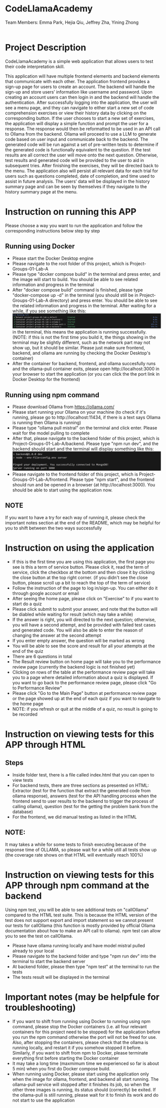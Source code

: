 # CodeLlamaAcademy
Team Members: Emma Park, Hejia Qiu, Jeffrey Zha, Yining Zhong<br/><br/>

# Project Description
CodeLlamaAcademy is a simple web application that allows users to test their code interpretation skill. <br/>

This application will have multiple frontend elements and backend elements that communicate with each other. 
The application frontend provides a sign-up page for users to create an account. 
The backend will handle the sign-up and store users’ information like username and password. 
Upon creating an account users can then login in and the backend will handle the authentication. 
After successfully logging into the application, the user will see a menu page, and they can navigate to either start a new set of code comprehension exercises or view their history data by clicking on the corresponding button. 
If the user chooses to start a new set of exercises, the application will display a simple function and prompt the user for a response. 
The response would then be reformatted to be used in an API call to Ollama from the backend. 
Ollama will proceed to use a LLM to generate code based on user input and communicate back to the backend.
The generated code will be run against a set of pre-written tests to determine if the generated code is functionally equivalent to the question. 
If the test results are all correct the user will move onto the next question. Otherwise, test results and generated code will be provided to the user to aid in subsequent tries. 
After finishing the exercises, they will be directed back to the menu. 
The application also will persist all relevant data for each trial for users such as questions completed, date of completion, and time used to assist in future analysis. 
The users’ data will be displayed in the history summary page and can be seen by themselves if they navigate to the history summary page at the menu. 


# Instruction on running this APP
Please choose a way you want to run the application and follow the corresponding instructions below step by step
## Running using Docker
- Please start the Docker Desktop engine
- Please navigate to the root folder of this project, which is Project-Groups-01-Lab-A
- Please type "docker compose build" in the terminal and press enter, and the image will start to build. You should be able to see related information and progress in the terminal
- After "docker compose build" command is finished, please type "docker-compose up -d" in the terminal (you should still be in Project-Groups-01-Lab-A directory) and press enter. You should be able to see the related information and progress in the terminal. After waiting for a while, if you see something like this: 
![alt text](image.png)
in the terminal, this means the application is running successfully. (NOTE: if this is not the first time you build it, the things showing in the terminal may be slightly different, such as the network part may not show up, but it should be similar. Please just make sure frontend, backend, and ollama are running by checking the Docker Desktop's container)
- After the container for backend, frontend, and ollama succesfully runs and the ollama-pull container exits, please open http://localhost:3000 in your browser to start the application (or you can click the the port link in Docker Desktop for the frontend)

## Running using npm command
- Please download Ollama from https://ollama.com/ 
- Please start running your Ollama on your machine 
(to check if it's running, please go to http://localhost:11434, if there is a text says Ollama is running then Ollama is running)
- Please type "ollama pull mistral" on the terminal and click enter. Please wait for the model pulling to complete
- After that, please navigate to the backend folder of this project, which is Project-Groups-01-Lab-A/backend. Please type "npm run dev", and the backend should start and the terminal will display something like this:
![alt text](image-1.png)
- Please navigate to the frontend folder of this project, which is Project-Groups-01-Lab-A/frontend. Please type "npm start", and the frontend should run and be opened in a browser (at http://localhost:3000). You should be able to start using the application now. 



## NOTE
If you want to have a try for each way of running it, please check the important notes section at the end of the README, which may be helpful for you to shift between the two ways successfully


# Instruction on using the application
- If this is the first time you are using this application, the first page you see is this a term of service button. Please click it, read the term of service, click the checkbox at the bottom and then close it by clicking the close button at the top right corner. (if you didn't see the close button, please scroll up a bit to reach the top of the term of service)
- Follow the instruction of the page to log in/sign-up. You can either do it through google account or email
- After seeing the home page, please click on "Exercise" to if you want to start do a quiz
- Please click submit to submit your answer, and note that the button will be diabled while waiting for result (which may take a while)
- If the answer is right, you will directed to the next question; otherwise, you will have a second attempt, and be provided with failed test cases and generated code. You will also be able to enter the reason of changing the answer at the second attempt
- If you enter empty answer, the question will be marked as wrong
- You will be able to see the score and result for all your attempts at the end of the quiz
- There are 6 questions in total 
- The Result review button on home page will take you to the performance review page (currently the backend logic is not finished yet)
- Clicking on rows of the table at the performance review page will take you to a page where detailed information about a quiz is displayed. If you want to go back to the performance review page, please click "Go to Performance Review"
- Please click "Go to the Main Page" button at performance review page or the page showed up at the end of each quiz if you want to navigate to the home page
- NOTE: if you refresh or quit at the middle of a quiz, no result is going to be recorded


# Instruction on viewing tests for this APP through HTML
## Steps
- Inside folder test, there is a file called index.html that you can open to view tests
- For backend tests, there are three sections as presented on HTML: Extractor (test for the function that extract the generated code from ollama response), answers (test for the API handling process when the frontend send to user results to the backend to trigger the process of calling ollama), question (test for the getting the problem bank from the database)
- For the frontend, we did manual testing as listed in the HTML
## NOTE:
It may takes a while for some tests to finish executing because of the response time of OLLAMA, so please wait for a while utill all tests show up (the coverage rate shows on that HTML will eventually reach 100%)





# Instruction on viewing tests for this APP through npm command at the backend
Using npm test, you will be able to see additional tests on "callOllama" compared to the HTML test suite. This is because the HTML version of the test does not support export and import statement so we cannot present our tests for callOllama (this function is mostly provided by official Ollama documentation about how to make an API call to ollama). npm test can allow you to see the test on callOllama.
- Please have ollama running locally and have model mistral pulled already to your local 
- Please navigate to the backend folder and type "npm run dev" into the terminal to start the backend server
- At backend folder, please then type "npm test" at the terminal to run the tests
- The tests result will be displayed in the terminal


# Important notes (may be helpfule for troubleshooting)
- If you want to shift from running using Docker to running using npm command, please stop the Docker containers (i.e. all four relevant containers for this project need to be stopped) for the application before you run the npm command otherwise the port will not be freed for use. Also, after stopping the containers, please check that the ollama is running locally, and restart it if you somehow stopped it before. Similarly, if you want to shift from npm to Docker, please terminate everything first before starting the Docker container
- It may take a long time (maxmimum time we experienced so far is about 5 min) when you first do Docker compose build.
- When running using Docker, please start using the application only when the image for ollama, frontend, and backend all start running. The ollama-pull service will stopped after it finishes its job, so when the other three images is running, its status should (correctly) be exited. If the ollama-pull is still running, please wait for it to finish its work and do not start to use the application




